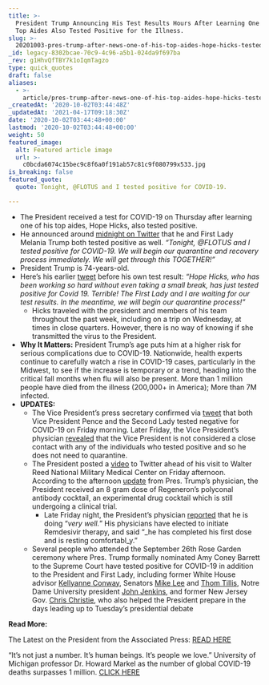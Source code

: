 ```yaml
---
title: >-
  President Trump Announcing His Test Results Hours After Learning One of His
  Top Aides Also Tested Positive for the Illness.
slug: >-
  20201003-pres-trump-after-news-one-of-his-top-aides-hope-hicks-tested-positive-for-covid-19
_id: legacy-8302bcae-70c9-4c96-a5b1-024da9f697ba
_rev: g1HhvQfTBY7k1oIqmTagzo
type: quick_quotes
draft: false
aliases:
  - >-
    article/pres-trump-after-news-one-of-his-top-aides-hope-hicks-tested-positive-for-covid-19/
_createdAt: '2020-10-02T03:44:48Z'
_updatedAt: '2021-04-17T09:18:30Z'
date: '2020-10-02T03:44:48+00:00'
lastmod: '2020-10-02T03:44:48+00:00'
weight: 50
featured_image:
  alt: Featured article image
  url: >-
    c0bcda6074c15bec9c8f6a0f191ab57c81c9f080799x533.jpg
is_breaking: false
featured_quote:
  quote: Tonight, @FLOTUS and I tested positive for COVID-19.

---
```

* The President received a test for COVID-19 on Thursday after learning one of his top aides, Hope Hicks, also tested positive.
* He announced around [midnight on Twitter](https://twitter.com/realDonaldTrump/status/1311892190680014849?s=20) that he and First Lady Melania Trump both tested positive as well. _“Tonight, @FLOTUS and I tested positive for COVID-19. We will begin our quarantine and recovery process immediately. We will get through this TOGETHER!”_
* President Trump is 74-years-old.
* Here’s his earlier [tweet](https://twitter.com/realDonaldTrump/status/1311859538279239686?s=20) before his own test result: _“Hope Hicks, who has been working so hard without even taking a small break, has just tested positive for Covid 19. Terrible! The First Lady and I are waiting for our test results. In the meantime, we will begin our quarantine process!”_
  * Hicks traveled with the president and members of his team throughout the past week, including on a trip on Wednesday, at times in close quarters. However, there is no way of knowing if she transmitted the virus to the President.
* **Why It Matters:** President Trump’s age puts him at a higher risk for serious complications due to COVID-19. Nationwide, health experts continue to carefully watch a rise in COVID-19 cases, particularly in the Midwest, to see if the increase is temporary or a trend, heading into the critical fall months when flu will also be present. More than 1 million people have died from the illness (200,000+ in America); More than 7M infected.
* **UPDATES:**
  * The Vice President’s press secretary confirmed via [tweet](https://twitter.com/VPPressSec/status/1311997475226636291) that both Vice President Pence and the Second Lady tested negative for COVID-19 on Friday morning. Later Friday, the Vice President’s physician [revealed](https://www.whitehouse.gov/briefings-statements/memorandum-vice-president-pences-physician/) that the Vice President is not considered a close contact with any of the individuals who tested positive and so he does not need to quarantine.
  * The President posted a [video](https://twitter.com/realDonaldTrump/status/1312158400352972800) to Twitter ahead of his visit to Walter Reed National Military Medical Center on Friday afternoon. According to the afternoon [update](https://twitter.com/PressSec/status/1312122950133272576) from Pres. Trump’s physician, the President received an 8 gram dose of Regeneron’s polyconal antibody cocktail, an experimental drug cocktail which is still undergoing a clinical trial.
      * Late Friday night, the President’s physician [reported](https://pbs.twimg.com/media/EjX-R1cXcAAcyAT?format=jpg&name=medium) that he is doing “_very well._” His physicians have elected to initiate Remdesivir therapy, and said “_he has completed his first dose and is resting comfortabl_y.”
  * Several people who attended the September 26th Rose Garden ceremony where Pres. Trump formally nominated Amy Coney Barrett to the Supreme Court have tested positive for COVID-19 in addition to the President and First Lady, including former White House advisor [Kellyanne Conway](https://twitter.com/KellyannePolls/status/1312214949658152960), Senators [Mike Lee](https://twitter.com/SenMikeLee/status/1312055257992753152) and [Thom Tillis](https://twitter.com/SenThomTillis/status/1312186614215368705), Notre Dame University president [John Jenkins](https://abcnews.go.com/Sports/notre-dame-president-rev-john-jenkins-tests-positive/story?id=73392144), and former New Jersey Gov. [Chris Christie](https://twitter.com/GovChristie/status/1312416381758050305), who also helped the President prepare in the days leading up to Tuesday’s presidential debate

**Read More:**

The Latest on the President from the Associated Press: [READ HERE](https://apnews.com/article/virus-outbreak-donald-trump-health-archive-hope-hicks-7fece2838ff7a9bd91ccf5ac287348b3)

“It’s not just a number. It’s human beings. It’s people we love.” University of Michigan professor Dr. Howard Markel as the number of global COVID-19 deaths surpasses 1 million. [CLICK HERE](https://smarthernews.com/article/university-of-michigan-professor-dr-howard-markel-as-the-number-of-global-covid-19-deaths-surpasses-1-million/)